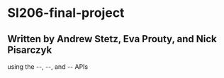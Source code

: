 # SI206-final-project

## Written by Andrew Stetz, Eva Prouty, and Nick Pisarczyk
using the --, --, and -- APIs